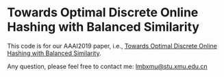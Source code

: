 # Towards Optimal Discrete Online Hashing with Balanced Similarity

This code is for our AAAI2019 paper, i.e., <a href ="https://arxiv.org/abs/1901.10185">Towards Optimal Discrete Online Hashing with Balanced Similarity</a>.

Any question, please feel free to contact me: lmbxmu@stu.xmu.edu.cn
